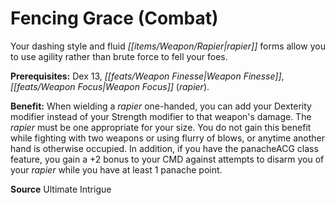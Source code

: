﻿---
cssclass: [feats]

---
# Fencing Grace (Combat)

Your dashing style and fluid _[[items/Weapon/Rapier|rapier]]_ forms allow you to use agility rather than brute force to fell your foes.

**Prerequisites:** Dex 13, _[[feats/Weapon Finesse|Weapon Finesse]]_, _[[feats/Weapon Focus|Weapon Focus]]_ (_rapier_).

**Benefit:** When wielding a _rapier_ one-handed, you can add your Dexterity modifier instead of your Strength modifier to that weapon's damage. The _rapier_ must be one appropriate for your size. You do not gain this benefit while fighting with two weapons or using flurry of blows, or anytime another hand is otherwise occupied. In addition, if you have the panacheACG class feature, you gain a +2 bonus to your CMD against attempts to disarm you of your _rapier_ while you have at least 1 panache point.

**Source** Ultimate Intrigue